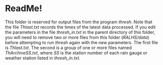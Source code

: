 ReadMe!
=======

This folder is reserved for output files from the program *thresh*.  Note that the file *Thlast.txt* records the times of the latest data processed.  If you edit the parameters in the file *thresh\_in.txt* in the parent directory of this folder, you will need to remove two or more files from this folder (*RALHS/data*) before attempting to run *thresh* again with the new parameters.  The first file is *Thlast.txt*.  The second is a group of one or more files named *ThArchiveSS.txt*, where *SS* is the station number of each rain gauge or weather station listed in *thresh\_in.txt*.

